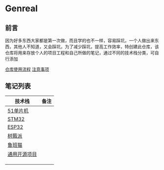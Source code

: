 # Genreal

## 前言

因为好多东西大家都是第一次做，而且学的也不一样，容易踩坑，一个人做出来东西，其他人不知道，又会踩坑，为了减少踩坑，提高工作效率，特创建此仓库，该仓库将用来存放个人的项目工程和自己所做的笔记，通过不同的技术栈分类，可自行添加

[仓库使用流程](本仓库使用流程即注意事项/操作流程.md)
[注意事项](本仓库使用流程即注意事项/操作流程.md)

## 笔记列表

| 技术栈                    | 备注 |
| ------------------------- | ---- |
| [51单片机](51单片机/note.md) |      |
| [STM32](STM32/note.md)       |      |
| [ESP32](ESP32/note.md)       |      |
| [树莓派](树莓派/note.md)     |      |
| [鲁班猫](鲁班猫/note.md)     |      |
| [通用开源项目](通用开源项目/note.md)|      |
|                           |      |
|                           |      |
|                           |      |
